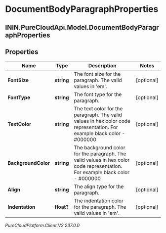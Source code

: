 # DocumentBodyParagraphProperties

## ININ.PureCloudApi.Model.DocumentBodyParagraphProperties

## Properties

|Name | Type | Description | Notes|
|------------ | ------------- | ------------- | -------------|
| **FontSize** | **string** | The font size for the paragraph. The valid values in &#39;em&#39;. | [optional] |
| **FontType** | **string** | The font type for the paragraph. | [optional] |
| **TextColor** | **string** | The text color for the paragraph. The valid values in hex color code representation. For example black color - #000000 | [optional] |
| **BackgroundColor** | **string** | The background color for the paragraph. The valid values in hex color code representation. For example black color - #000000 | [optional] |
| **Align** | **string** | The align type for the paragraph. | [optional] |
| **Indentation** | **float?** | The indentation color for the paragraph. The valid values in &#39;em&#39;. | [optional] |



_PureCloudPlatform.Client.V2 237.0.0_
